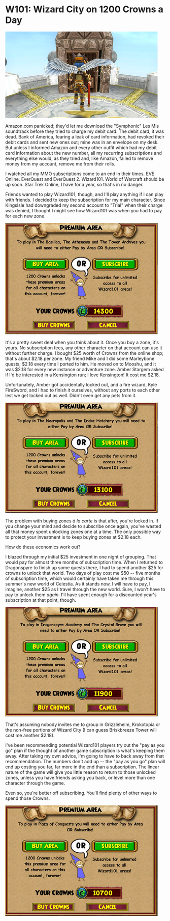 # W101: Wizard City on 1200 Crowns a Day

![](../uploads/2010/06/WizardGraphicalClient-2010-06-16-18-38-58-46.jpg "The Spiral doesn't want her")

Amazon.com panicked; they'd let me download the "Symphonic" Les Mis soundtrack before they tried to charge my debit card. The debit card, it was dead. Bank of America, fearing a leak of card information, had revoked their debit cards and sent new ones out; mine was in an envelope on my desk. But unless I informed Amazon and every other outfit which had my debit card information about the new number, all my recurring subscriptions and everything else would, as they tried and, like Amazon, failed to remove money from my account, remove me from their rolls.

I watched all my MMO subscriptions come to an end in their times. EVE Online. EverQuest and EverQuest 2. Wizard101. World of Warcraft should be up soon. Star Trek Online, I have for a year, so that's in no danger.

Friends wanted to play Wizard101, though, and I'll play anything if I can play with friends. I decided to keep the subscription for my main character. Since KingsIsle had downgraded my second account to "Trial" when their charge was denied, I thought I might see how Wizard101 was when you had to pay for each new zone.

![](../uploads/2010/06/WizardGraphicalClient-2010-06-16-18-40-12-41.jpg "Buying The Basilica, the Atheneum, and the Tower Archives")

It's a pretty sweet deal when you think about it. Once you buy a zone, it's yours. No subscription fees, any other character on that account can use it without further charge. I bought $25 worth of Crowns from the online shop; that's about $2.18 per zone. My friend Mike and I did some Marleybone quests; $2.18 every time I ported to him. He moved on to Mooshu, and it was $2.18 for every new instance or adventure zone. Amber Stargem asked if I'd be interested in a Kensington run; I love Kensington! It cost me $2.18.

Unfortunately, Amber got accidentally locked out, and a fire wizard, Kyle FireSword, and I had to finish it ourselves, without any ports to each other lest we get locked out as well. Didn't even get any pets from it.

![](../uploads/2010/06/WizardGraphicalClient-2010-06-16-18-51-06-65.jpg "Buying the Necropolis and the Drake Hatchery")

The problem with buying zones *à la carte* is that after, you're locked in. If you change your mind and decide to subscribe once again, you've wasted all that money spent unlocking zones one at a time. The only possible way to protect your investment is to keep buying zones at $2.18 each.

How do these economics work out?

I blazed through my initial $25 investment in one night of grouping. That would pay for almost three months of subscription time. When I returned to Dragonspyre to finish up some quests there, I had to spend another $25 for crowns to unlock that world. Two days of play cost me $50 -- five months of subscription time, which would certainly have taken me through this summer's new world of Celestia. As it stands now, I will have to pay, I imagine, another $25 as I travel through the new world. Sure, I won't have to pay to unlock them *again*. I'll have spent enough for a discounted year's subscription at that point, though.

![](../uploads/2010/06/WizardGraphicalClient-2010-06-16-19-02-44-85.jpg "Buying Dragonspyre Academy and the Crystal Grove")

That's assuming nobody invites me to group in Grizzleheim, Krokotopia or the non-free portions of Wizard City (I can guess Briskbreeze Tower will cost me another $2.18).

I've been recommending potential Wizard101 players try out the "pay as you go" plan if the thought of another game subscription is what's keeping them away. After taking my own advice, I'm going to have to back away from that recommendation. The numbers don't add up -- the "pay as you go" plan will end up costing you far, far more in the end than a subscription. The linear nature of the game will give you little reason to return to those unlocked zones, unless you have friends asking you back, or level more than one character through the game.

Even so, you're better off subscribing. You'll find plenty of other ways to spend those Crowns.

![](../uploads/2010/06/WizardGraphicalClient-2010-06-16-19-10-58-43.jpg "Buying Plaza of Conquests")

